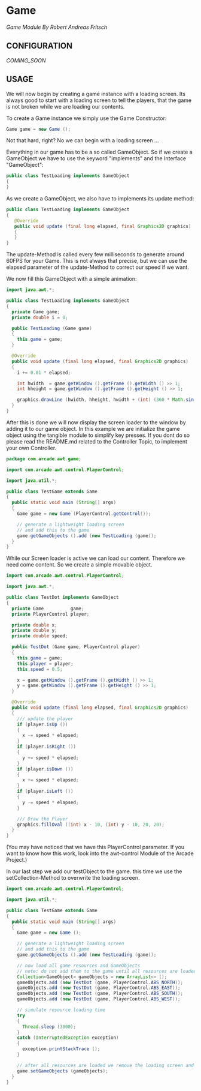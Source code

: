 Game
====

_Game Module_
_By Robert Andreas Fritsch_

## CONFIGURATION

_COMING_SOON_

## USAGE


We will now begin by creating a game instance with a loading screen.
Its always good to start with a loading screen to tell the players,
that the game is not broken while we are loading our contents.

To create a Game instance we simply use the Game Constructor:
``` java
Game game = new Game ();
```

Not that hard, right?
No we can begin with a loading screen ... 

Everything in our game has to be a so called GameObject.
So if we create a GameObject we have to use the keyword "implements"
and the Interface "GameObject":

``` java
public class TestLoading implements GameObject
{
}
```

As we create a GameObject,
we also have to implements its update method:

``` java
public class TestLoading implements GameObject
{
   @Override
   public void update (final long elapsed, final Graphics2D graphics)
   {
   }
}
```

The update-Method is called every few milliseconds to generate
around 60FPS for your Game.
This is not always that precise, but we can use the elapsed parameter
of the update-Method to correct our speed if we want.

We now fill this GameObject with a simple animation:

``` java
import java.awt.*;

public class TestLoading implements GameObject
{
  private Game game;
  private double i = 0;

  public TestLoading (Game game)
  {
    this.game = game;
  }

  @Override
  public void update (final long elapsed, final Graphics2D graphics)
  {
    i += 0.01 * elapsed;

    int hwidth  = game.getWindow ().getFrame ().getWidth () >> 1;
    int hheight = game.getWindow ().getFrame ().getHeight () >> 1;

    graphics.drawLine (hwidth, hheight, hwidth + (int) (360 * Math.sin (i)), hheight + (int) (360 * Math.cos (i)));
  }
}
```

After this is done we will now display the screen loader to the window
by adding it to our game object. In this example we are initialize the game object
using the tangible module to simplify key presses.
If you dont do so please read the README.md related to the Controller Topic,
to implement your own Controller.

``` java
package com.arcade.awt.game;

import com.arcade.awt.control.PlayerControl;

import java.util.*;

public class TestGame extends Game
{
  public static void main (String[] args)
  {
    Game game = new Game (PlayerControl.getControl());

    // generate a lightweight loading screen
    // and add this to the game
    game.getGameObjects ().add (new TestLoading (game));
  }
}
```

While our Screen loader is active we can load our content.
Therefore we need come content.
So we create a simple movable object.

``` java
import com.arcade.awt.control.PlayerControl;

import java.awt.*;

public class TestDot implements GameObject
{
  private Game          game;
  private PlayerControl player;

  private double x;
  private double y;
  private double speed;

  public TestDot (Game game, PlayerControl player)
  {
    this.game = game;
    this.player = player;
    this.speed = 0.5;

    x = game.getWindow ().getFrame ().getWidth () >> 1;
    y = game.getWindow ().getFrame ().getHeight () >> 1;
  }

  @Override
  public void update (final long elapsed, final Graphics2D graphics)
  {
    /// update the player
    if (player.isUp ())
    {
      x -= speed * elapsed;
    }
    if (player.isRight ())
    {
      y += speed * elapsed;
    }
    if (player.isDown ())
    {
      x += speed * elapsed;
    }
    if (player.isLeft ())
    {
      y -= speed * elapsed;
    }

    /// Draw the Player
    graphics.fillOval ((int) x - 10, (int) y - 10, 20, 20);
  }
}
```

(You may have noticed that we have this PlayerControl parameter.
If you want to know how this work, look into the awt-control Module
of the Arcade Project.)

In our last step we add our testObject to the game.
this time we use the setCollection-Method to overwrite the loading screen.

``` java
import com.arcade.awt.control.PlayerControl;

import java.util.*;

public class TestGame extends Game
{
  public static void main (String[] args)
  {
    Game game = new Game ();

    // generate a lightweight loading screen
    // and add this to the game
    game.getGameObjects ().add (new TestLoading (game));

    // now load all game resources and GameObjects
    // note: do not add them to the game until all resources are loaded
    Collection<GameObject> gameObjects = new ArrayList<> ();
    gameObjects.add (new TestDot (game, PlayerControl.ABS_NORTH));
    gameObjects.add (new TestDot (game, PlayerControl.ABS_EAST));
    gameObjects.add (new TestDot (game, PlayerControl.ABS_SOUTH));
    gameObjects.add (new TestDot (game, PlayerControl.ABS_WEST));

    // simulate resource loading time
    try
    {
      Thread.sleep (3000);
    }
    catch (InterruptedException exception)
    {
      exception.printStackTrace ();
    }

    // after all resources are loaded we remove the loading screen and add the gameObjects
    game.setGameObjects (gameObjects);
  }
}
```
